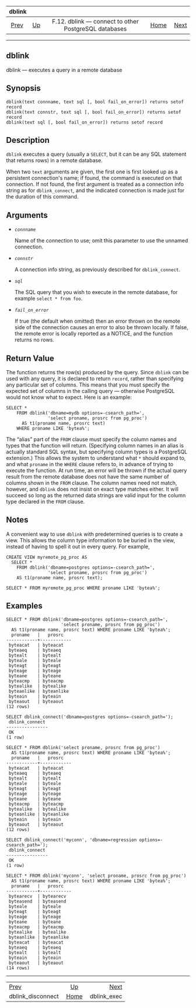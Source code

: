 <!--?xml version="1.0" encoding="UTF-8" standalone="no"?-->

|                            dblink                           |                                                                          |                                                      |                                                       |                                                 |
| :---------------------------------------------------------: | :----------------------------------------------------------------------- | :--------------------------------------------------: | ----------------------------------------------------: | ----------------------------------------------: |
| [Prev](contrib-dblink-disconnect.html "dblink_disconnect")  | [Up](dblink.html "F.12. dblink — connect to other PostgreSQL databases") | F.12. dblink — connect to other PostgreSQL databases | [Home](index.html "PostgreSQL 17devel Documentation") |  [Next](contrib-dblink-exec.html "dblink_exec") |

***

## dblink

dblink — executes a query in a remote database

## Synopsis

    dblink(text connname, text sql [, bool fail_on_error]) returns setof record
    dblink(text connstr, text sql [, bool fail_on_error]) returns setof record
    dblink(text sql [, bool fail_on_error]) returns setof record

## Description

`dblink` executes a query (usually a `SELECT`, but it can be any SQL statement that returns rows) in a remote database.

When two `text` arguments are given, the first one is first looked up as a persistent connection's name; if found, the command is executed on that connection. If not found, the first argument is treated as a connection info string as for `dblink_connect`, and the indicated connection is made just for the duration of this command.

## Arguments

* *`connname`*

    Name of the connection to use; omit this parameter to use the unnamed connection.

* *`connstr`*

    A connection info string, as previously described for `dblink_connect`.

* *`sql`*

    The SQL query that you wish to execute in the remote database, for example `select * from foo`.

* *`fail_on_error`*

    If true (the default when omitted) then an error thrown on the remote side of the connection causes an error to also be thrown locally. If false, the remote error is locally reported as a NOTICE, and the function returns no rows.

## Return Value

The function returns the row(s) produced by the query. Since `dblink` can be used with any query, it is declared to return `record`, rather than specifying any particular set of columns. This means that you must specify the expected set of columns in the calling query — otherwise PostgreSQL would not know what to expect. Here is an example:

    SELECT *
        FROM dblink('dbname=mydb options=-csearch_path=',
                    'select proname, prosrc from pg_proc')
          AS t1(proname name, prosrc text)
        WHERE proname LIKE 'bytea%';

The “alias” part of the `FROM` clause must specify the column names and types that the function will return. (Specifying column names in an alias is actually standard SQL syntax, but specifying column types is a PostgreSQL extension.) This allows the system to understand what `*` should expand to, and what `proname` in the `WHERE` clause refers to, in advance of trying to execute the function. At run time, an error will be thrown if the actual query result from the remote database does not have the same number of columns shown in the `FROM` clause. The column names need not match, however, and `dblink` does not insist on exact type matches either. It will succeed so long as the returned data strings are valid input for the column type declared in the `FROM` clause.

## Notes

A convenient way to use `dblink` with predetermined queries is to create a view. This allows the column type information to be buried in the view, instead of having to spell it out in every query. For example,

    CREATE VIEW myremote_pg_proc AS
      SELECT *
        FROM dblink('dbname=postgres options=-csearch_path=',
                    'select proname, prosrc from pg_proc')
        AS t1(proname name, prosrc text);

    SELECT * FROM myremote_pg_proc WHERE proname LIKE 'bytea%';

## Examples

    SELECT * FROM dblink('dbname=postgres options=-csearch_path=',
                         'select proname, prosrc from pg_proc')
      AS t1(proname name, prosrc text) WHERE proname LIKE 'bytea%';
      proname   |   prosrc
    ------------+------------
     byteacat   | byteacat
     byteaeq    | byteaeq
     bytealt    | bytealt
     byteale    | byteale
     byteagt    | byteagt
     byteage    | byteage
     byteane    | byteane
     byteacmp   | byteacmp
     bytealike  | bytealike
     byteanlike | byteanlike
     byteain    | byteain
     byteaout   | byteaout
    (12 rows)

    SELECT dblink_connect('dbname=postgres options=-csearch_path=');
     dblink_connect
    ----------------
     OK
    (1 row)

    SELECT * FROM dblink('select proname, prosrc from pg_proc')
      AS t1(proname name, prosrc text) WHERE proname LIKE 'bytea%';
      proname   |   prosrc
    ------------+------------
     byteacat   | byteacat
     byteaeq    | byteaeq
     bytealt    | bytealt
     byteale    | byteale
     byteagt    | byteagt
     byteage    | byteage
     byteane    | byteane
     byteacmp   | byteacmp
     bytealike  | bytealike
     byteanlike | byteanlike
     byteain    | byteain
     byteaout   | byteaout
    (12 rows)

    SELECT dblink_connect('myconn', 'dbname=regression options=-csearch_path=');
     dblink_connect
    ----------------
     OK
    (1 row)

    SELECT * FROM dblink('myconn', 'select proname, prosrc from pg_proc')
      AS t1(proname name, prosrc text) WHERE proname LIKE 'bytea%';
      proname   |   prosrc
    ------------+------------
     bytearecv  | bytearecv
     byteasend  | byteasend
     byteale    | byteale
     byteagt    | byteagt
     byteage    | byteage
     byteane    | byteane
     byteacmp   | byteacmp
     bytealike  | bytealike
     byteanlike | byteanlike
     byteacat   | byteacat
     byteaeq    | byteaeq
     bytealt    | bytealt
     byteain    | byteain
     byteaout   | byteaout
    (14 rows)

***

|                                                             |                                                                          |                                                 |
| :---------------------------------------------------------- | :----------------------------------------------------------------------: | ----------------------------------------------: |
| [Prev](contrib-dblink-disconnect.html "dblink_disconnect")  | [Up](dblink.html "F.12. dblink — connect to other PostgreSQL databases") |  [Next](contrib-dblink-exec.html "dblink_exec") |
| dblink\_disconnect                                          |           [Home](index.html "PostgreSQL 17devel Documentation")          |                                    dblink\_exec |
